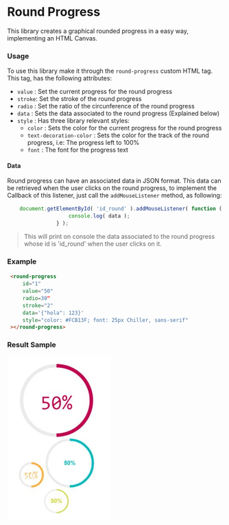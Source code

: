 # Round Progress
This library creates a graphical rounded progress in a easy way, implementing an HTML Canvas.

### Usage
To use this library make it through the ``round-progress`` custom HTML tag. This tag, has the following attributes:  
* ``value`` : Set the current progress for the round progress 
* ``stroke``: Set the stroke of the round progress
* ``radio`` : Set the ratio of the circunference of the round progress
* ``data`` : Sets the data associated to the round progress (Explained below)
* ``style`` : Has three library relevant styles:
    * ``color`` : Sets the color for the current progress for the round progress  
    * ``text-decoration-color`` : Sets the color for the track of the round progress, i.e: The progress left to 100% 
    * ``font`` : The font for the progress text

#### Data
Round progress can have an associated data in JSON format. This data can be retrieved when the user clicks on the round progress, to implement the Callback of this listener, just call the ``addMouseListener`` method, as following:  
```JavaScript
    document.getElementById( 'id_round' ).addMouseListener( function ( data ) {
                    console.log( data );
                } );
```

> This will print on console the data associated to the round progress whose id is 'id_round' when the user clicks on it.  

### Example
```HTML
 <round-progress
     id="1"
     value="50"
     radio=30"
     stroke="2"
     data='{"hola": 123}'
     style="color: #FCB13F; font: 25px Chiller, sans-serif"
 ></round-progress>
```

### Result Sample
![](https://github.com/dnarvaez27/JavaScript-Graphics/blob/master/imgs/RoundProgress.JPG)
